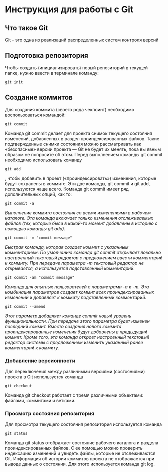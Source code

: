 # **Инструкция для работы с Git**

## Что такое Git
Git - это одна из реализаций распределенных систем контроля версий
## Подготовка репозитория
Чтобы создать (инициализировать) новый репозиторий в текущей папке, нужно ввести в терминале команду:

    git init
## Создание коммитов
Для создания коммита (своего рода чекпоинт) необходимо воспользоваться командой:

    git commit
Команда git commit делает для проекта снимок текущего состояния изменений, добавленных в раздел проиндексированных файлов. Такие подтвержденные снимки состояния можно рассматривать как «безопасные» версии проекта — Git не будет их менять, пока вы явным образом не попросите об этом. Перед выполнением команды git commit необходимо использовать команду 

    git add

, чтобы добавить в проект («проиндексировать») изменения, которые будут сохранены в коммите. Эти две команды, git commit и git add, используются чаще всего.
Команда git commit имеет ряд дополнительных опций, как то:

    git commit -a
*Выполнение коммита состояния со всеми изменениями в рабочем каталоге. Эта команда включает только изменения отслеживаемых файлов (тех, которые были в какой-то момент добавлены в историю с помощью команды git add).*

    git commit -m "commit message"
*Быстрая команда, которая создает коммит с указанным комментарием. По умолчанию команда git commit открывает локально настроенный текстовый редактор с предложением ввести комментарий к коммиту. При передаче параметра -m текстовый редактор не открывается, а используется подставленный комментарий.*

    git commit -am "commit message"
*Команда для опытных пользователей с параметрами -a и -m. Эта комбинация параметров создает коммит всех проиндексированных изменений и добавляет к коммиту подставленный комментарий.*

    git commit --amend
*Этот параметр добавляет команде commit новый уровень функциональности. При передаче этого параметра будет изменен последний коммит. Вместо создания нового коммита проиндексированные изменения будут добавлены в предыдущий коммит. Кроме того, эта команда откроет настроенный текстовый редактор системы с предложением изменить указанный ранее комментарий к коммиту.*
### Добавление версионности
Для переключения между различными версиями (состояниями) проекта в Git используется команда

    git checkout

Команда git checkout работает с тремя различными объектами: файлами, коммитами и ветками.

### Просмотр состояния репозитория
Для просмотра текущего состояния репозитория используется команда

    git status
Команда git status отображает состояние рабочего каталога и раздела проиндексированных файлов. С ее помощью можно проверить индексацию изменений и увидеть файлы, которые не отслеживаются Git. Информация об истории коммитов проекта не отображается при выводе данных о состоянии. Для этого используется команда git log.